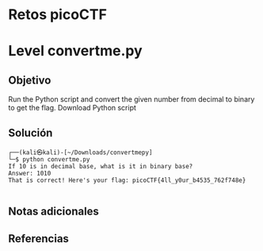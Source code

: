 # Retos picoCTF

# Level convertme.py

## Objetivo
Run the Python script and convert the given number from decimal to binary to get the flag.
Download Python script

## Solución
```
┌──(kali㉿kali)-[~/Downloads/convertmepy]
└─$ python convertme.py
If 10 is in decimal base, what is it in binary base?
Answer: 1010
That is correct! Here's your flag: picoCTF{4ll_y0ur_b4535_762f748e}
      
```

## Notas adicionales

## Referencias


